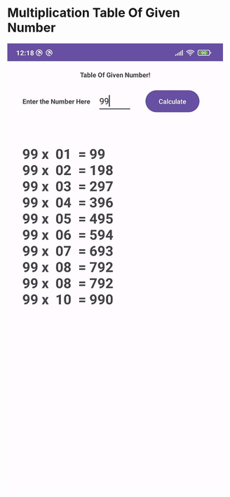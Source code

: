 # Multiplication Table Of Given Number
![Image](https://github.com/pknatic/Android/blob/029b53f6a80d60089899e1caca37626d8ffee71e/project_3/MultiTable/project_3.svg)
